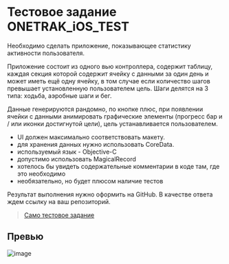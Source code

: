 # Тестовое задание ONETRAK_iOS_TEST

Необходимо сделать приложение, показывающее статистику активности пользователя.

Приложение состоит из одного вью контроллера, содержит таблицу, каждая секция которой содержит ячейку с данными за один день и может иметь ещё одну ячейку, в том случае если количество шагов превышает установленную пользователем цель. Шаги делятся на 3 типа: ходьба, аэробные шаги и бег.

Данные генерируются рандомно, по кнопке плюс, при появлении ячейки с данными анимировать графические элементы (прогресс бар и / или иконки достигнутой цели), цель устанавливается пользователем.

- UI должен максимально соответствовать макету.
- для хранения данных нужно использовать CoreData.
- используемый язык - Objective-C
- допустимо использовать MagicalRecord
- хотелось бы увидеть содержательные комментарии в коде там, где это необходимо
- необязательно, но будет плюсом наличие тестов

Результат выполнения нужно оформить на GitHub. В качестве ответа ждем ссылку на ваш репозиторий.


> [Само тестовое задание](https://github.com/PreppyLLC/ONETRAK_iOS_TEST)

## Превью
![image](https://github.com/mrustaa/gif_presentation/blob/master/OneTackTest/OneTackTest.gif)

